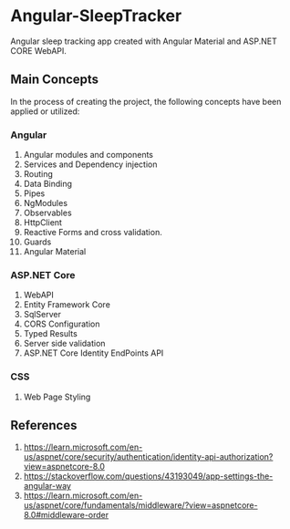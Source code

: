 # Angular-SleepTracker

Angular sleep tracking app created with Angular Material and ASP.NET CORE WebAPI.

## Main Concepts

In the process of creating the project, the following concepts have been applied or utilized:

### Angular

1. Angular modules and components
2. Services and Dependency injection
3. Routing
4. Data Binding
5. Pipes
6. NgModules
7. Observables
8. HttpClient
9. Reactive Forms and cross validation.
10. Guards
10. Angular Material

### ASP.NET Core

1. WebAPI
2. Entity Framework Core
3. SqlServer
4. CORS Configuration
5. Typed Results
6. Server side validation
7. ASP.NET Core Identity EndPoints API

### CSS

1. Web Page Styling

## References

1. <https://learn.microsoft.com/en-us/aspnet/core/security/authentication/identity-api-authorization?view=aspnetcore-8.0>
2. <https://stackoverflow.com/questions/43193049/app-settings-the-angular-way>
3. <https://learn.microsoft.com/en-us/aspnet/core/fundamentals/middleware/?view=aspnetcore-8.0#middleware-order>
